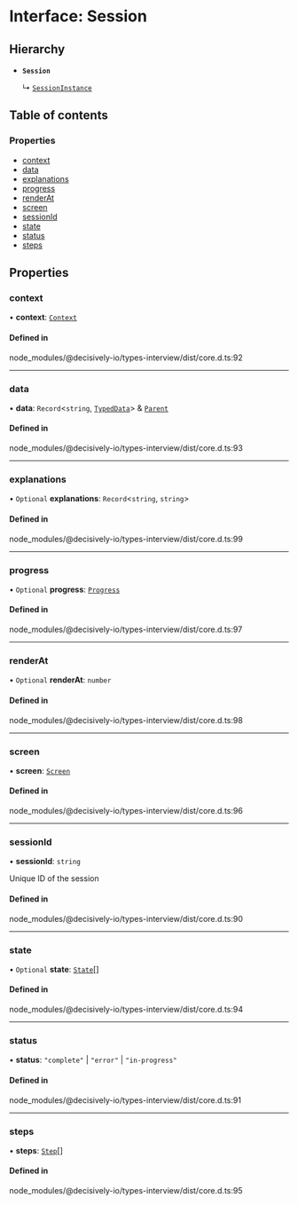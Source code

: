 # Interface: Session

## Hierarchy

- **`Session`**

  ↳ [`SessionInstance`](../wiki/SessionInstance)

## Table of contents

### Properties

- [context](../wiki/Session#context)
- [data](../wiki/Session#data)
- [explanations](../wiki/Session#explanations)
- [progress](../wiki/Session#progress)
- [renderAt](../wiki/Session#renderat)
- [screen](../wiki/Session#screen)
- [sessionId](../wiki/Session#sessionid)
- [state](../wiki/Session#state)
- [status](../wiki/Session#status)
- [steps](../wiki/Session#steps)

## Properties

### context

• **context**: [`Context`](../wiki/Context)

#### Defined in

node_modules/@decisively-io/types-interview/dist/core.d.ts:92

___

### data

• **data**: `Record`<`string`, [`TypedData`](../wiki/TypedData)\> & [`Parent`](../wiki/Parent)

#### Defined in

node_modules/@decisively-io/types-interview/dist/core.d.ts:93

___

### explanations

• `Optional` **explanations**: `Record`<`string`, `string`\>

#### Defined in

node_modules/@decisively-io/types-interview/dist/core.d.ts:99

___

### progress

• `Optional` **progress**: [`Progress`](../wiki/Progress)

#### Defined in

node_modules/@decisively-io/types-interview/dist/core.d.ts:97

___

### renderAt

• `Optional` **renderAt**: `number`

#### Defined in

node_modules/@decisively-io/types-interview/dist/core.d.ts:98

___

### screen

• **screen**: [`Screen`](../wiki/Screen)

#### Defined in

node_modules/@decisively-io/types-interview/dist/core.d.ts:96

___

### sessionId

• **sessionId**: `string`

Unique ID of the session

#### Defined in

node_modules/@decisively-io/types-interview/dist/core.d.ts:90

___

### state

• `Optional` **state**: [`State`](../wiki/State)[]

#### Defined in

node_modules/@decisively-io/types-interview/dist/core.d.ts:94

___

### status

• **status**: ``"complete"`` \| ``"error"`` \| ``"in-progress"``

#### Defined in

node_modules/@decisively-io/types-interview/dist/core.d.ts:91

___

### steps

• **steps**: [`Step`](../wiki/Step)[]

#### Defined in

node_modules/@decisively-io/types-interview/dist/core.d.ts:95
